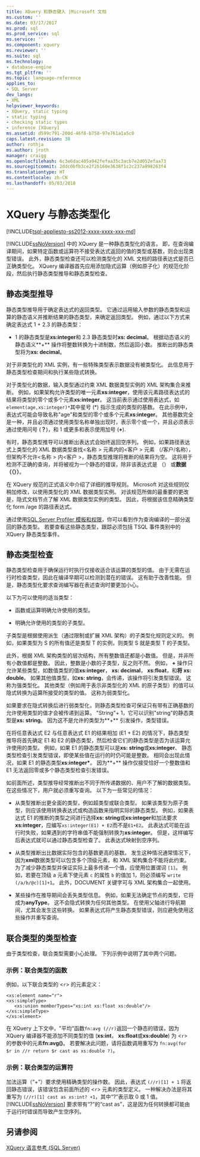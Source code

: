 ```yaml
---
title: XQuery 和静态键入 |Microsoft 文档
ms.custom: ''
ms.date: 03/17/2017
ms.prod: sql
ms.prod_service: sql
ms.service: ''
ms.component: xquery
ms.reviewer: ''
ms.suite: sql
ms.technology:
- database-engine
ms.tgt_pltfrm: ''
ms.topic: language-reference
applies_to:
- SQL Server
dev_langs:
- XML
helpviewer_keywords:
- XQuery, static typing
- static typing
- checking static types
- inference [XQuery]
ms.assetid: d599c791-200d-46f8-b758-97e761a1a5c0
caps.latest.revision: 38
author: rothja
ms.author: jroth
manager: craigg
ms.openlocfilehash: 6c3e6dac405a942fefaa35c3acb7e2d052efaa73
ms.sourcegitcommit: 2ddc0bfb3ce2f2b160e3638f1c2c237a898263f4
ms.translationtype: HT
ms.contentlocale: zh-CN
ms.lasthandoff: 05/03/2018
---
```

# <a name="xquery-and-static-typing"></a>XQuery 与静态类型化
[!INCLUDE[tsql-appliesto-ss2012-xxxx-xxxx-xxx-md](../includes/tsql-appliesto-ss2012-xxxx-xxxx-xxx-md.md)]

  [!INCLUDE[ssNoVersion](../includes/ssnoversion-md.md)] 中的 XQuery 是一种静态类型化的语言。 即，在查询编译期间，如果特定函数或运算符不接受表达式返回的值的类型或基数，则会出现类型错误。 此外，静态类型检查还可以检测类型化的 XML 文档的路径表达式是否已正确类型化。 XQuery 编译器首先应用添加隐式运算（例如原子化）的规范化阶段，然后执行静态类型推导和静态类型检查。  
  
## <a name="static-type-inference"></a>静态类型推导  
 静态类型推导用于确定表达式的返回类型。 它通过运用输入参数的静态类型和运算的静态语义并推断结果的静态类型，来确定返回类型。 例如，通过以下方式来确定表达式 1 + 2.3 的静态类型：  
  
-   1 的静态类型是**xs:integer**和 2.3 静态类型时**xs: decimal**。 根据动态语义的静态语义**+** 操作将整数转换为十进制数，然后返回小数。 推断出的静态类型将为**xs: decimal**。  
  
 对于非类型化的 XML 实例，有一些特殊类型表示数据没有被类型化。 此信息用于静态类型检查期间和执行某些隐式转换。  
  
 对于类型化的数据，输入类型通过约束 XML 数据类型实例的 XML 架构集合来推断。 例如，如果架构允许类型的唯一元素**xs:integer**，使用该元素路径表达式的结果将类型的零个或多个元素**xs:integer**。 这当前表示通过使用表达式，如`element(age,xs:integer)*`其中星号 (\*) 指示生成的类型的基数。 在此示例中，表达式可能会导致名称"age"和类型的零个或多个元素**xs:integer**。 其他基数完全是一种，并且必须通过使用类型名称单独出现时，表示零个或一个，并且必须表示通过使用问号 (**？**)，和 1 或更多和表示使用加号 (**+**).  
  
 有时，静态类型推导可以推断出表达式会始终返回空序列。 例如，如果路径表达式上类型化的 XML 数据类型查找\<名称 > 元素内的\<客户 > 元素 （/客户/名称），但架构不允许\<名称 > 内\<客户 >，静态类型推理将推断的结果将为空。 这将用于检测不正确的查询，并将被视为一个静态的错误，除非该表达式是 （） 或**数据 （（））**。  
  
 在 XQuery 规范的正式语义中介绍了详细的推导规则。 Microsoft 对这些规则仅稍加修改，以使用类型化的 XML 数据类型实例。 对该规范所做的最重要的更改是，隐式文档节点了解 XML 数据类型实例的类型。 因此，将根据该信息精确类型化 form /age 的路径表达式。  
  
 通过使用[SQL Server Profiler 模板和权限](../tools/sql-server-profiler/sql-server-profiler-templates-and-permissions.md)，你可以看到作为查询编译的一部分返回的静态类型。 若要查看这些静态类型，跟踪必须包括 TSQL 事件类别中的 XQuery 静态类型事件。  
  
## <a name="static-type-checking"></a>静态类型检查  
 静态类型检查用于确保运行时执行仅接收适合该运算的类型的值。 由于无需在运行时检查类型，因此在编译早期可以检测到潜在的错误。 这有助于改善性能。 但是，静态类型化要求查询编写器在表述查询时要更加小心。  
  
 以下为可以使用的适当类型：  
  
-   函数或运算明确允许使用的类型。  
  
-   明确允许使用的类型的子类型。  
  
 子类型是根据使用派生（通过限制或扩展 XML 架构）的子类型化规则定义的。 例如，如果类型为 S 的所有值还是类型 T 的实例，则类型 S 就是类型 T 的子类型。  
  
 此外，根据 XML 架构类型的层次结构，所有整数值还都是小数值。 但是，并非所有小数值都是整数。 因此，整数是小数的子类型，反之则不然。 例如， **+** 操作只允许某些类型，如数值类型的值**xs:integer**， **xs: decimal**， **xs:float**，和**将 xs: double**。 如果其他值类型，如**xs: string**，会传递，该操作将引发类型错误。 这称为强类型化。 其他类型（例如用于表示非类型化的 XML 的原子类型）的值可以隐式转换为运算所接受的类型的值。 这称为弱类型化。  
  
 如果要求在隐式转换后进行弱类型化，则静态类型检查可保证只有带有正确基数的允许使用类型的值才会被传递到运算。 "String"+ 1，它可以识别"string"的静态类型是**xs: string**。 因为这不是允许的类型为**+** 引发操作，类型错误。  
  
 在将任意表达式 E2 与任意表达式 E1 的结果相加 (E1 + E2) 的情况下，静态类型推导将首先确定 E1 和 E2 的静态类型，然后检查它们的静态类型是否为该运算允许使用的类型。 例如，如果 E1 的静态类型可以是**xs: string**或**xs:integer**、 静态类型检查引发类型错误，即使某些值在运行的时仍可能是整数。 相同会出现此情况，如果 E1 的静态类型**xs:integer\***。 因为**+** 操作仅接受恰好一个整数值和 E1 无法返回零或多个静态类型检查引发错误。  
  
 如前面所述，类型推导经常推断出不同于所传递数据的、用户不了解的数据类型。 在这些情况下，用户就必须重写查询。 以下为一些常见的情况：  
  
-   从类型推断出更全面的类型，例如超类型或联合类型。 如果该类型为原子类型，则应该使用转换表达式或构造函数来指明实际的静态类型。 例如，如果表达式 E1 的推断的类型之间进行选择**xs: string**或**xs:integer**和加法要求**xs:integer**，应编写`xs:integer(E1) + E2`而不是`E1+E2`。 此表达式可能在运行时失败，如果遇到的字符串值不能强制转换为**xs:integer**。 但是，这样编写后表达式就可以通过静态类型检查了。 此表达式映射到空序列。  
  
-   从类型推断出比数据实际包含的基数更高的基数。 发生这种情况通常情况下，因为**xml**数据类型可以包含多个顶级元素，和 XML 架构集合不能将此约束。 为了减少静态类型并保证实际上最多传递一个值，应使用位置谓词 `[1]`。 例如，若要在顶级 a 元素下使元素 `c` 的属性 `b` 的值加 1，则必须编写 `write (/a/b/@c)[1]+1`。 此外，DOCUMENT 关键字可与 XML 架构集合一起使用。  
  
-   某些操作在推导期间会丢失类型信息。 例如，如果无法确定节点的类型，它将成为**anyType**。 这不会隐式转换为任何其他类型。 在使用父轴进行导航期间，尤其会发生这些转换。 如果表达式将产生静态类型错误，则应避免使用这些操作并重写查询。  
  
## <a name="type-checking-of-union-types"></a>联合类型的类型检查  
 由于类型检查，联合类型需要小心处理。 下列示例中说明了其中两个问题。  
  
### <a name="example-function-over-union-type"></a>示例：联合类型的函数  
 例如，以下联合类型的 <`r`> 的元素定义：  
  
```  
<xs:element name="r">  
<xs:simpleType>  
   <xs:union memberTypes="xs:int xs:float xs:double"/>  
</xs:simpleType>  
</xs:element>  
```  
  
 在 XQuery 上下文中，"平均"函数`fn:avg (//r)`返回一个静态的错误，因为 XQuery 编译器不能添加不同类型的值 (**xs:int**， **xs:float**或**xs:double**) 为 <`r`> 的参数中的元素**fn:avg()**。 若要解决此问题，请将函数调用重写为 `fn:avg(for $r in //r return $r cast as xs:double ?)`。  
  
### <a name="example-operator-over-union-type"></a>示例：联合类型的运算符  
 加法运算（“+”）要求使用精确类型的操作数。 因此，表达式 `(//r)[1] + 1` 将返回静态错误，该错误包含前面所述的 <`r`> 元素的类型定义。 一种解决办法是将其重写为 `(//r)[1] cast as xs:int? +1`，其中“?”表示取 0 或 1 值。 [!INCLUDE[ssNoVersion](../includes/ssnoversion-md.md)] 要求带有“?”的“cast as”，这是因为任何转换都可能由于运行时错误而导致产生空序列。  
  
## <a name="see-also"></a>另请参阅  
 [XQuery 语言参考 (SQL Server)](../xquery/xquery-language-reference-sql-server.md)  
  
  
